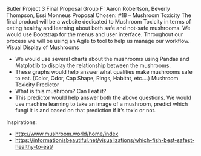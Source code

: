 Butler Project 3 Final Proposal
Group F: Aaron Robertson, Beverly Thompson, Essi Monneus
Proposal Chosen: #18 – Mushroom Toxicity
The final product will be a website dedicated to Mushroom Toxicity in terms of eating healthy and learning about both safe and not-safe mushrooms. We would use Bootstrap for the menus and user interface.
Throughout our process we will be using an Agile to tool to help us manage our workflow.
Visual Display of Mushrooms
* We would use several charts about the mushrooms using Pandas and Matplotlib to display the relationship between the mushrooms.
* These graphs would help answer what qualities make mushrooms safe to eat. (Color, Odor, Cap Shape, Rings, Habitat, etc….)
Mushroom Toxicity Predictor
* What is this mushroom? Can I eat it?
* This predictor would help answer both the above questions. We would use machine learning to take an image of a mushroom, predict which fungi it is and based on that prediction if it’s toxic or not.

Inspirations: 
* http://www.mushroom.world/home/index
* https://informationisbeautiful.net/visualizations/which-fish-best-safest-healthy-to-eat/

